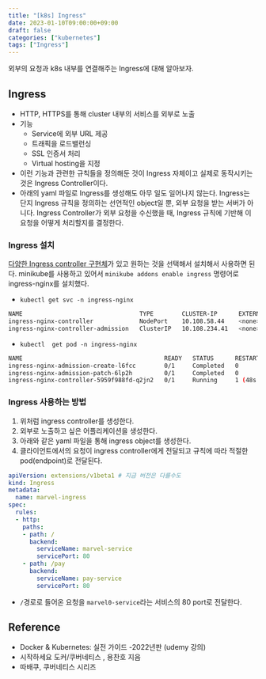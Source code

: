 ```yaml
---
title: "[k8s] Ingress"
date: 2023-01-10T09:00:00+09:00
draft: false
categories: ["kubernetes"]
tags: ["Ingress"]
---
```


외부의 요청과 k8s 내부를 연결해주는 Ingress에 대해 알아보자.

<!--more-->

## Ingress
- HTTP, HTTPS를 통해 cluster 내부의 서비스를 외부로 노출
- 기능
    - Service에 외부 URL 제공
    - 트래픽을 로드밸런싱
    - SSL 인증서 처리
    - Virtual hosting을 지정
- 이런 기능과 관련한 규칙들을 정의해둔 것이 Ingress 자체이고 실제로 동작시키는 것은 Ingress Controller이다.
- 아래의 yaml 파일로 Ingress를 생성해도 아무 일도 일어나지 않는다. Ingress는 단지 Ingress 규칙을 정의하는 선언적인 object일 뿐, 외부 요청을 받는 서버가 아니다. Ingress Controller가 외부 요청을 수신했을 때, Ingress 규칙에 기반해 이 요청을 어떻게 처리할지를 결정한다.

### Ingress 설치
[다양한 Ingress controller 구현체](https://kubernetes.io/docs/concepts/services-networking/ingress-controllers/)가 있고 원하는 것을 선택해서 설치해서 사용하면 된다. minikube를 사용하고 있어서 `minikube addons enable ingress` 명령어로 ingress-nginx를 설치했다.

- `kubectl get svc -n ingress-nginx`
```bash
NAME                                 TYPE        CLUSTER-IP      EXTERNAL-IP   PORT(S)                      AGE
ingress-nginx-controller             NodePort    10.108.58.44    <none>        80:31542/TCP,443:30202/TCP   4m54s
ingress-nginx-controller-admission   ClusterIP   10.108.234.41   <none>        443/TCP                      4m54s
```
- `kubectl  get pod -n ingress-nginx`
```bash
NAME                                        READY   STATUS      RESTARTS      AGE
ingress-nginx-admission-create-l6fcc        0/1     Completed   0             21h
ingress-nginx-admission-patch-6lp2h         0/1     Completed   0             21h
ingress-nginx-controller-5959f988fd-q2jn2   0/1     Running     1 (48s ago)   21h
```

### Ingress 사용하는 방법
1. 위처럼 ingress controller를 생성한다.
2. 외부로 노출하고 싶은 어플리케이션을 생성한다.
3. 아래와 같은 yaml 파일을 통해 ingress object를 생성한다.
4. 클라이언트에서의 요청이 ingress controller에게 전달되고 규칙에 따라 적절한 pod(endpoint)로 전달된다.

```yaml
apiVersion: extensions/v1beta1 # 지금 버전은 다를수도
kind: Ingress
metadata:
  name: marvel-ingress
spec:
  rules:
  - http:
    paths:
    - path: /
      backend:
        serviceName: marvel-service
        servicePort: 80
    - path: /pay
      backend:
        serviceName: pay-service
        servicePort: 80
```

- `/`경로로 들어온 요청을 `marvel0-service`라는 서비스의 80 port로 전달한다.

## Reference

- Docker & Kubernetes: 실전 가이드 -2022년판 (udemy 강의)
- 시작하세요 도커/쿠버네티스 , 용찬호 지음
- 따배쿠, 쿠버네티스 시리즈